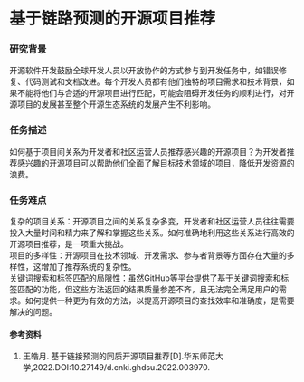 # 基于链路预测的开源项目推荐

### 研究背景
开源软件开发鼓励全球开发人员以开放协作的方式参与到开发任务中，如错误修复、代码测试和文档改进。每个开发人员都有他们独特的项目需求和技术背景，如果不能将他们与合适的开源项目进行匹配，可能会阻碍开发任务的顺利进行，对开源项目的发展甚至整个开源生态系统的发展产生不利影响。

### 任务描述
如何基于项目间关系为开发者和社区运营人员推荐感兴趣的开源项目？为开发者推荐感兴趣的开源项目可以帮助他们全面了解目标技术领域的项目，降低开发资源的浪费。
### 任务难点
复杂的项目关系：开源项目之间的关系复杂多变，开发者和社区运营人员往往需要投入大量时间和精力来了解和掌握这些关系。如何准确地利用这些关系进行高效的开源项目推荐，是一项重大挑战。  
项目的多样性：开源项目在技术领域、开发需求、参与者背景等方面存在大量的多样性，这增加了推荐系统的复杂性。  
关键词搜索和标签匹配的局限性：虽然GitHub等平台提供了基于关键词搜索和标签匹配的功能，但这些方法返回的结果质量参差不齐，且无法完全满足用户的需求。如何提供一种更为有效的方法，以提高开源项目的查找效率和准确度，是需要解决的问题。


#### 参考资料
1. 王皓月. 基于链接预测的同质开源项目推荐[D].华东师范大学,2022.DOI:10.27149/d.cnki.ghdsu.2022.003970.

